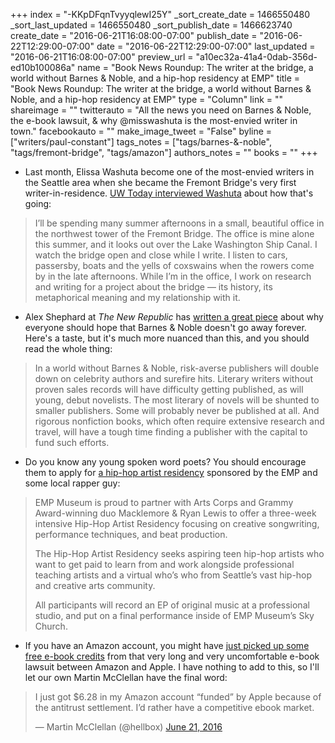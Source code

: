 +++
index = "-KKpDFqnTvyyqlewI25Y"
_sort_create_date = 1466550480
_sort_last_updated = 1466550480
_sort_publish_date = 1466623740
create_date = "2016-06-21T16:08:00-07:00"
publish_date = "2016-06-22T12:29:00-07:00"
date = "2016-06-22T12:29:00-07:00"
last_updated = "2016-06-21T16:08:00-07:00"
preview_url = "a10ec32a-41a4-0dab-356d-ed10b100086a"
name = "Book News Roundup: The writer at the bridge, a world without Barnes & Noble, and a hip-hop residency at EMP"
title = "Book News Roundup: The writer at the bridge, a world without Barnes & Noble, and a hip-hop residency at EMP"
type = "Column"
link = ""
shareimage = ""
twitterauto = "All the news you need on Barnes & Noble, the e-book lawsuit, & why @misswashuta is the most-envied writer in town."
facebookauto = ""
make_image_tweet = "False"
byline = ["writers/paul-constant"]
tags_notes = ["tags/barnes-&amp;-noble", "tags/fremont-bridge", "tags/amazon"]
authors_notes = ""
books = ""
+++
* Last month, Elissa Washuta become one of the most-envied writers in the Seattle area when she became the Fremont Bridge's very first writer-in-residence. [UW Today interviewed Washuta](http://www.washington.edu/news/2016/06/21/qa-essayist-elissa-washuta-on-being-the-fremont-bridges-first-writer-in-residence-another-recent-award-and-her-upcoming-book/) about how that's going:

<blockquote> I’ll be spending many summer afternoons in a small, beautiful office in the northwest tower of the Fremont Bridge. The office is mine alone this summer, and it looks out over the Lake Washington Ship Canal. I watch the bridge open and close while I write. I listen to cars, passersby, boats and the yells of coxswains when the rowers come by in the late afternoons. While I’m in the office, I work on research and writing for a project about the bridge — its history, its metaphorical meaning and my relationship with it.</blockquote>

* Alex Shephard at *The New Republic* has [written a great piece](https://newrepublic.com/article/133876/pulp-friction) about why everyone should hope that Barnes & Noble doesn't go away forever. Here's a taste, but it's much more nuanced than this, and you should read the whole thing:

<blockquote>In a world without Barnes & Noble, risk-averse publishers will double down on celebrity authors and surefire hits. Literary writers without proven sales records will have difficulty getting published, as will young, debut novelists. The most literary of novels will be shunted to smaller publishers. Some will probably never be published at all. And rigorous nonfiction books, which often require extensive research and travel, will have a tough time finding a publisher with the capital to fund such efforts.</blockquote>

* Do you know any young spoken word poets? You should encourage them to apply for [a hip-hop artist residency](http://empmuseum.org/programs-plus-education/programs/hip-hop-artist-residency.aspx) sponsored by the EMP and some local rapper guy:

<blockquote><p>EMP Museum is proud to partner with Arts Corps and Grammy Award-winning duo Macklemore & Ryan Lewis to offer a three-week intensive Hip-Hop Artist Residency focusing on creative songwriting, performance techniques, and beat production.</p>

<p>The Hip-Hop Artist Residency seeks aspiring teen hip-hop artists who want to get paid to learn from and work alongside professional teaching artists and a virtual who’s who from Seattle’s vast hip-hop and creative arts community. </p>

<p>All participants will record an EP of original music at a professional studio, and put on a final performance inside of EMP Museum’s Sky Church.</p></blockquote>

* If you have an Amazon account, you might have [just picked up some free e-book credits](http://mashable.com/2016/06/21/apple-ebook-settlement-amazon/#AJtfkGlSYmq0) from that very long and very uncomfortable e-book lawsuit between Amazon and Apple. I have nothing to add to this, so I'll let our own Martin McClellan have the final word:

<blockquote class="twitter-tweet" data-lang="en"><p lang="en" dir="ltr">I just got $6.28 in my Amazon account “funded” by Apple because of the antitrust settlement. I’d rather have a competitive ebook market.</p>&mdash; Martin McClellan (@hellbox) <a href="https://twitter.com/hellbox/status/745284312946245633">June 21, 2016</a></blockquote>
